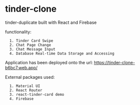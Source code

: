 # tinder-clone
 tinder-duplicate built with React and Firebase
 
 functionality:
      
      1. Tinder Card Swipe
      2. Chat Page Change
      3. Chat Message Input
      4. Database Real-time Data Storage and Accessing

Application has been deployed onto the url: https://tinder-clone-b6bc7.web.app/


External packages used:

      1. Material UI
      2. React Router
      3. react-tinder-card demo
      4. Firebase
